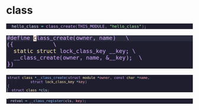 # class
![](class_image.png)

![](1_class_image.png)

![](2_class_image.png)

![](3_class_image.png)